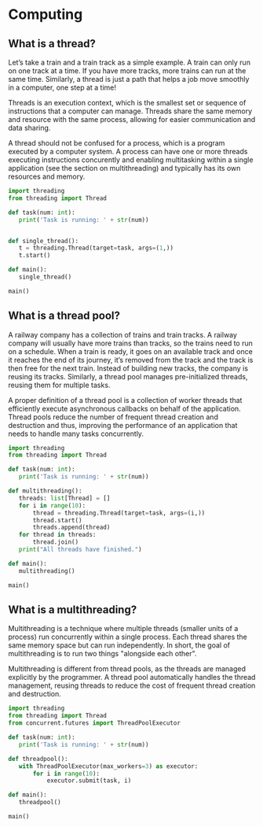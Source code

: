 # Computing

## What is a thread?
Let’s take a train and a train track as a simple example. A train can only run on one track at a time. If you have more tracks, more trains can run at the same time. Similarly, a thread is just a path that helps a job move smoothly in a computer, one step at a time!

Threads is an execution context, which is the smallest set or sequence of instructions that a computer can manage. Threads share the same memory and resource with the same process, allowing for easier communication and data sharing.

A thread should not be confused for a process, which is a program executed by a computer system. A process can have one or more threads executing instructions concurently and enabling multitasking within a single application (see the section on multithreading) and typically has its own resources and memory.

```python
import threading
from threading import Thread

def task(num: int):
   print('Task is running: ' + str(num))


def single_thread():
   t = threading.Thread(target=task, args=(1,))
   t.start()

def main():
   single_thread()

main()
```

## What is a thread pool?
A railway company has a collection of trains and train tracks. A railway company will usually have more trains than tracks, so the trains need to run on a schedule. When a train is ready, it goes on an available track and once it reaches the end of its journey, it’s removed from the track and the track is then free for the next train. Instead of building new tracks, the company is reusing its tracks. Similarly, a thread pool manages pre-initialized threads, reusing them for multiple tasks.

A proper definition of a thread pool is a collection of worker threads that efficiently execute asynchronous callbacks on behalf of the application. Thread pools reduce the number of frequent thread creation and destruction and thus, improving the performance of an application that needs to handle many tasks concurrently.

```python
import threading
from threading import Thread

def task(num: int):
   print('Task is running: ' + str(num))

def multithreading():
   threads: list[Thread] = []
   for i in range(10):
       thread = threading.Thread(target=task, args=(i,))
       thread.start()
       threads.append(thread)
   for thread in threads:
       thread.join()
   print("All threads have finished.")

def main():
   multithreading()

main()
```

## What is a multithreading?
Multithreading is a technique where multiple threads (smaller units of a process) run concurrently within a single process. Each thread shares the same memory space but can run independently. In short, the goal of multithreading is to run two things "alongside each other".

Multithreading is different from thread pools, as the threads are managed explicitly by the programmer. A thread pool automatically handles the thread management, reusing threads to reduce the cost of frequent thread creation and destruction. 

```python
import threading
from threading import Thread
from concurrent.futures import ThreadPoolExecutor

def task(num: int):
   print('Task is running: ' + str(num))

def threadpool():
   with ThreadPoolExecutor(max_workers=3) as executor:
       for i in range(10):
           executor.submit(task, i)

def main():
   threadpool()

main()
```